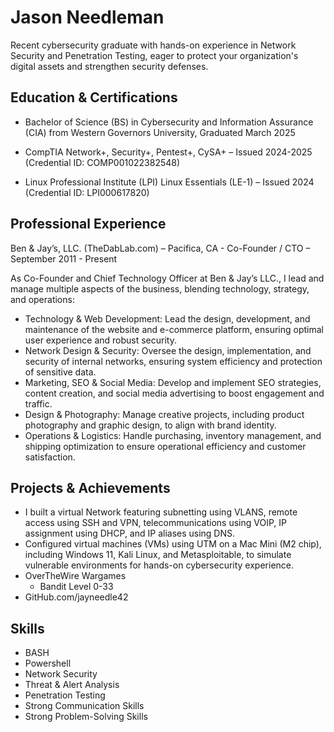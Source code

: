 # Jason Needleman

Recent cybersecurity graduate with hands-on experience in Network Security and Penetration Testing, eager to protect your organization's digital assets and strengthen security defenses.

## Education & Certifications

- Bachelor of Science (BS) in Cybersecurity and Information Assurance (CIA) from Western Governors University, Graduated March 2025

- CompTIA Network+, Security+, Pentest+, CySA+ – Issued 2024-2025 (Credential ID: COMP001022382548)

- Linux Professional Institute (LPI) Linux Essentials (LE-1) – Issued 2024 (Credential ID: LPI000617820)

## Professional Experience

Ben & Jay’s, LLC. (TheDabLab.com) – Pacifica, CA - Co-Founder / CTO – September 2011 - Present

As Co-Founder and Chief Technology Officer at Ben & Jay’s LLC., I lead and manage multiple aspects of the business, blending technology, strategy, and operations:

- Technology & Web Development: Lead the design, development, and maintenance of the website and e-commerce platform, ensuring optimal user experience and robust security.
- Network Design & Security: Oversee the design, implementation, and security of internal networks, ensuring system efficiency and protection of sensitive data.
- Marketing, SEO & Social Media: Develop and implement SEO strategies, content creation, and social media advertising to boost engagement and traffic.
- Design & Photography: Manage creative projects, including product photography and graphic design, to align with brand identity.
- Operations & Logistics: Handle purchasing, inventory management, and shipping optimization to ensure operational efficiency and customer satisfaction.

## Projects & Achievements

- I built a virtual Network featuring subnetting using VLANS, remote access using SSH and VPN, telecommunications using VOIP, IP assignment using DHCP, and IP aliases using DNS. 
- Configured virtual machines (VMs) using UTM on a Mac Mini (M2 chip), including Windows 11, Kali Linux, and Metasploitable, to simulate vulnerable environments for hands-on cybersecurity experience.
- OverTheWire Wargames
  - Bandit Level 0-33
- GitHub.com/jayneedle42

## Skills

- BASH
- Powershell
- Network Security
- Threat & Alert Analysis
- Penetration Testing
- Strong Communication Skills
- Strong Problem-Solving Skills
